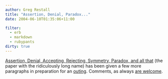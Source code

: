 ```yaml
---
author: Greg Restall
title: "Assertion, Denial, Paradox..."
date: 2004-06-10T01:35:06+11:00

filter:
  - erb
  - markdown
  - rubypants
dirty: true
---
```


[Assertion, Denial, Accepting, Rejecting,
Symmetry, Paradox, and all that](http://consequently.org/writing/assertiondenialparadox) (the paper with the ridiculously long name) has been given a few more paragraphs in preparation for an [outing](http://www.philosophy.unimelb.edu.au/aap2004/).  Comments, as always [are welcome](http://consequently.org/writing/assertiondenialparadox).
